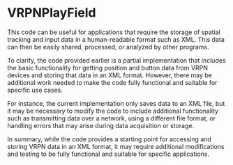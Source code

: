 # VRPNPlayField
This code can be useful for applications that require the storage of spatial tracking and input data in a human-readable format such as XML. This data can then be easily shared, processed, or analyzed by other programs.


To clarify, the code provided earlier is a partial implementation that includes the basic functionality for getting position and button data from VRPN devices and storing that data in an XML format. However, there may be additional work needed to make the code fully functional and suitable for specific use cases.

For instance, the current implementation only saves data to an XML file, but it may be necessary to modify the code to include additional functionality such as transmitting data over a network, using a different file format, or handling errors that may arise during data acquisition or storage.

In summary, while the code provides a starting point for accessing and storing VRPN data in an XML format, it may require additional modifications and testing to be fully functional and suitable for specific applications.
